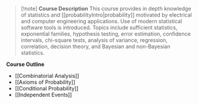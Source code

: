 > [!note] **Course Description**
> This course provides in depth knowledge of statistics and [[probabilityIntro|probability]] motivated by electrical and computer engineering applications. Use of modern statistical software tools is introduced. Topics include sufficient statistics, exponential families, hypothesis testing, error estimation, confidence intervals, chi-square tests, analysis of variance, regression, correlation, decision theory, and Bayesian and non-Bayesian statistics.

**Course Outline**
- [[Combinatorial Analysis]]
- [[Axioms of Probability]]
- [[Conditional Probability]]
- [[Independent Events]]
